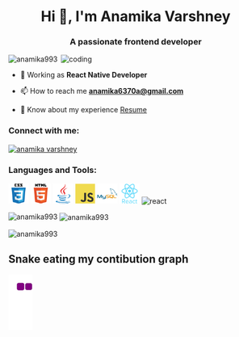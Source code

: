 <h1 align="center">Hi 👋, I'm Anamika Varshney</h1>
<h3 align="center">A passionate frontend developer</h3>
<img align="right" alt="coding" width="400" src="https://cdn.dribbble.com/users/3052691/screenshots/6178918/coding.gif">

<p align="left"> <img src="https://komarev.com/ghpvc/?username=anamika993&label=Profile%20views&color=0e75b6&style=flat" alt="anamika993" /> </p>

- 🌱 Working as **React Native Developer**

- 📫 How to reach me **anamika6370a@gmail.com**

- 📄 Know about my experience [Resume](https://drive.google.com/file/d/1FtVAkuf7hfcFy5RD87d5zqcVC9sqVxMC/view?usp=drivesdk)

<h3 align="left">Connect with me:</h3>
<p align="left">
<a href="https://www.linkedin.com/in/anamika-varshney-63716223b/" target="blank"><img align="center" src="https://raw.githubusercontent.com/rahuldkjain/github-profile-readme-generator/master/src/images/icons/Social/linked-in-alt.svg" alt="anamika varshney" height="30" width="40" /></a>
</p>

<h3 align="left">Languages and Tools:</h3>
<p align="left"><img src="https://raw.githubusercontent.com/devicons/devicon/master/icons/css3/css3-original-wordmark.svg" alt="css3" width="40" height="40"/> <img src="https://raw.githubusercontent.com/devicons/devicon/master/icons/html5/html5-original-wordmark.svg" alt="html5" width="40" height="40"/> <img src="https://raw.githubusercontent.com/devicons/devicon/master/icons/java/java-original.svg" alt="java" width="40" height="40"/> <img src="https://raw.githubusercontent.com/devicons/devicon/master/icons/javascript/javascript-original.svg" alt="javascript" width="40" height="40"/> <img src="https://raw.githubusercontent.com/devicons/devicon/master/icons/mysql/mysql-original-wordmark.svg" alt="mysql" width="40" height="40"/> <img src="https://raw.githubusercontent.com/devicons/devicon/master/icons/react/react-original-wordmark.svg" alt="react" width="40" height="40"/> <img src="https://miro.medium.com/v2/resize:fit:1400/1*jDIj2SKAE-Bp32owLoHDjw.png" alt="react" width="40" height="40"/> </p>

<p><img align="left" src="https://github-readme-stats.vercel.app/api/top-langs?username=anamika993&show_icons=true&locale=en&layout=compact" alt="anamika993" /></p>

<p>&nbsp;<img align="center" src="https://github-readme-stats.vercel.app/api?username=anamika993&show_icons=true&locale=en" alt="anamika993" /></p>

<p><img align="center" src="https://github-readme-streak-stats.herokuapp.com/?user=anamika993&" alt="anamika993" /></p>

## Snake eating my contibution graph
![snake gif](https://github.com/Anamika993/Anamika993/blob/output/github-contribution-grid-snake.gif)
